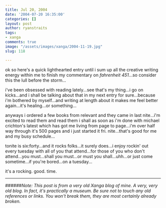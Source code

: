```yaml
---
title: Jul 20, 2004
date: '2004-07-20 16:35:00'
categories: []
layout: post
author: ryanstraits
tags:
- xanga
comments: true
image: "/assets/images/xanga/2004-11-19.jpg"
slug: 118

---
```

ok so here's a quick lighthearted entry until i sum up all the creative writing energy within me to finish my commentary on <em>fahrenheit 451</em>...so consider this the lull before the storm...

<!-- break -->

i've been obsessed with reading lately...see that's my thing...i go on kicks...and i shall be talking about that in my next entry for sure...because i'm bothered by myself...and writing at length about it makes me feel better again...it's healing...or something...

anyways i ordered a few books from relevant and they came in last nite...i'm excited to read them and read them i shall as soon as i'm done with michael crichton's latest which has got me living from page to page...i'm over half way through it's 500 pages and i just started it fri. nite...that's good for me and my busy schedule...

tonite is six:forty...and it rocks folks...it surely does...i enjoy rockin' out every tuesday with all of you that attend...for those of you who don't attend...you must...shall you must...or must you shall...uhh...or just come sometime...if you're bored...on a tuesday...

it's a rocking. good. time.

---

######*Note: This post is from a very old Xanga blog of mine. A very, very old blog. In fact, it's practically a museum. Be sure not to touch any old references or links. You won't break them, they are most certainly already broken.*